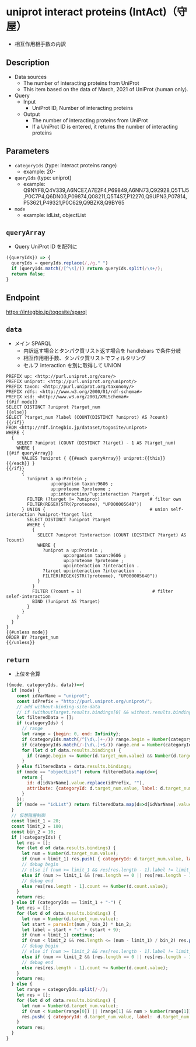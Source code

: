 # uniprot interact proteins (IntAct)（守屋）

- 相互作用相手数の内訳

## Description

- Data sources
    - The number of interacting proteins from UniProt
    - This item based on the data of March, 2021 of UniProt (human only).
- Query
    - Input
        - UniProt ID, Number of interacting proteins
    - Output
        - The number of interacting proteins from UniProt
        - If a UniProt ID is entered, it returns the number of interacting proteins

## Parameters

* `categoryIds` (type: interact proteins range)
  * example: 20-
* `queryIds` (type: uniprot)
  * example: Q9NYF8,Q4V339,A6NCE7,A7E2F4,P69849,A6NN73,Q92928,Q5T1J5,P0C7P4,Q6DN03,P09874,Q08211,Q5T4S7,P12270,Q9UPN3,P07814,P53621,P49321,P0C629,Q9BZK8,Q9BY65
* `mode`
  * example: idList, objectList

## `queryArray`
- Query UniProt ID を配列に
```javascript
({queryIds}) => {
  queryIds = queryIds.replace(/,/g," ")
  if (queryIds.match(/[^\s]/)) return queryIds.split(/\s+/);
  return false;
}
```

## Endpoint
https://integbio.jp/togosite/sparql

## `data`
- メイン SPARQL
  - 内訳返す場合とタンパク質リスト返す場合を handlebars で条件分岐
  - 相互作用相手数、タンパク質リストでフィルタリング
  - セルフ interaction を別に取得して UNION
```sparql
PREFIX up: <http://purl.uniprot.org/core/>
PREFIX uniprot: <http://purl.uniprot.org/uniprot/>
PREFIX taxon: <http://purl.uniprot.org/taxonomy/>
PREFIX rdfs: <http://www.w3.org/2000/01/rdf-schema#>
PREFIX xsd: <http://www.w3.org/2001/XMLSchema#>
{{#if mode}}
SELECT DISTINCT ?uniprot ?target_num
{{else}} 
SELECT ?target_num ?label (COUNT(DISTINCT ?uniprot) AS ?count)
{{/if}}
FROM <http://rdf.integbio.jp/dataset/togosite/uniprot>
WHERE {
  {
    SELECT ?uniprot (COUNT (DISTINCT ?target) - 1 AS ?target_num)
    WHERE {
{{#if queryArray}}
      VALUES ?uniprot { {{#each queryArray}} uniprot:{{this}} {{/each}} }
{{/if}}
      {
        ?uniprot a up:Protein ;
                 up:organism taxon:9606 ;
                 up:proteome ?proteome ;
                 up:interaction/^up:interaction ?target .
        FILTER (?target != ?uniprot)                   # filter own
        FILTER(REGEX(STR(?proteome), "UP000005640"))
      } UNION {                                        # union self-interaction ?uniprot-?target list
        SELECT DISTINCT ?uniprot ?target
        WHERE {
          {
            SELECT ?uniprot ?interaction (COUNT (DISTINCT ?target) AS ?count)
            WHERE {
              ?uniprot a up:Protein ;
                      up:organism taxon:9606 ;
                      up:proteome ?proteome ;
                      up:interaction ?interaction .
              ?target up:interaction ?interaction  .
              FILTER(REGEX(STR(?proteome), "UP000005640"))
            }
          }
          FILTER (?count = 1)                           # filter selef-interaction
          BIND (?uniprot AS ?target)
        }
      }
    }
  }
}
{{#unless mode}}
ORDER BY ?target_num
{{/unless}}
```

## `return`
- 上位を合算
```javascript
({mode, categoryIds, data})=>{
  if (mode) {
    const idVarName = "uniprot";
    const idPrefix = "http://purl.uniprot.org/uniprot/";
    // add without-binding-site-data
    // if (withoutTarget.results.bindings[0] && without.results.bindings[0].uniprot) data.results.bindings = data.results.bindings.concat(without.results.bindings);
    let filteredData = [];
    if (categoryIds) {
      // range
      let range = {begin: 0, end: Infinity};
      if (categoryIds.match(/^[\d\.]+-/)) range.begin = Number(categoryIds.match(/^([\d\.]+)-/)[1]);
      if (categoryIds.match(/-[\d\.]+$/)) range.end = Number(categoryIds.match(/-([\d\.]+)$/)[1]);
      for (let d of data.results.bindings) {
        if (range.begin <= Number(d.target_num.value) && Number(d.target_num.value) <= range.end) filteredData.push(d);
      }
    } else filteredData = data.results.bindings;
    if (mode == "objectList") return filteredData.map(d=>{
      return {
        id: d[idVarName].value.replace(idPrefix, ""),
        attribute: {categoryId: d.target_num.value, label: d.target_num.value}
      }
    });
    if (mode == "idList") return filteredData.map(d=>d[idVarName].value.replace(idPrefix, ""));
  }
  // 仮想階層制御
  const limit_1 = 20;
  const limit_2 = 100;
  const bin_2 = 10;
  if (!categoryIds) {
    let res = [];
    for (let d of data.results.bindings) {
      let num = Number(d.target_num.value);
      if (num < limit_1) res.push( { categoryId: d.target_num.value, label: d.target_num.value, count: Number(d.count.value)} );
      // debug begin
      // else if (num >= limit_1 && res[res.length - 1].label != limit_1 + "-") res.push( { categoryId: limit_1 + "-", label: limit_1 + "-", count: Number(d.count.value), hasChild: true} );
      else if (num >= limit_1 && (res.length == 0 || res[res.length - 1].label != limit_1 + "-")) res.push( { categoryId: limit_1 + "-", label: limit_1 + "-", count: Number(d.count.value), hasChild: true} );
      // debug end
      else res[res.length - 1].count += Number(d.count.value);
    }
    return res;
  } else if (categoryIds == limit_1 + "-") {
    let res = [];
    for (let d of data.results.bindings) {
      let num = Number(d.target_num.value);
      let start = parseInt(num / bin_2) * bin_2;
      let label = start + "-" + (start + 9);
      if (num < limit_1) continue;
      if (num < limit_2 && res.length <= (num - limit_1) / bin_2) res.push( { categoryId: label, label: label, count: Number(d.count.value), hasChild: true} );
      // debug begin
      // else if (num >= limit_2 && res[res.length - 1].label != limit_2 + "-") res.push( { categoryId: limit_2 + "-", label: limit_2 + "-", count: Number(d.count.value), hasChild: true} );
      else if (num >= limit_2 && (res.length == 0 || res[res.length - 1].label != limit_2 + "-")) res.push( { categoryId: limit_2 + "-", label: limit_2 + "-", count: Number(d.count.value), hasChild: true} );
      // debug end
      else res[res.length - 1].count += Number(d.count.value);
    }
    return res;
  } else {
    let range = categoryIds.split(/-/);
    let res = [];
    for (let d of data.results.bindings) {
      let num = Number(d.target_num.value);
      if (num < Number(range[0]) || (range[1] && num > Number(range[1]))) continue;
      res.push( { categoryId: d.target_num.value, label:  d.target_num.value, count: Number(d.count.value)} );
    }
    return res;
  }
}
```